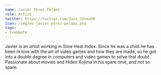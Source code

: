```yaml
---
name: Javier Pérez Peláez
role: Artist
twitter: https://twitter.com/Javi_Jones00
icon: /img/av-javier-perez-pelaez.png
tags:
- teammate
---
```


Javier is an artist working in Slow Heat Index.
Since he was a child he has been in love with the art of video games and how they are made, so he got into a double
degree in computers and video games to solve that doubt.
Passionate about movies and Hideo Kojima in his spare time, and not so spare.